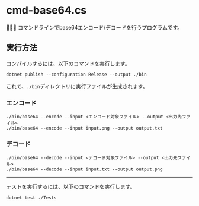 # cmd-base64.cs

🐏🐏🐏 コマンドラインでbase64エンコード/デコードを行うプログラムです。  

## 実行方法

コンパイルするには、以下のコマンドを実行します。

```shell
dotnet publish --configuration Release --output ./bin
```

これで、`./bin`ディレクトリに実行ファイルが生成されます。  

### エンコード

```shell
./bin/base64 --encode --input <エンコード対象ファイル> --output <出力先ファイル>
./bin/base64 --encode --input input.png --output output.txt
```

### デコード

```shell
./bin/base64 --decode --input <デコード対象ファイル> --output <出力先ファイル>
./bin/base64 --decode --input input.txt --output output.png
```

---

テストを実行するには、以下のコマンドを実行します。

```shell
dotnet test ./Tests
```
